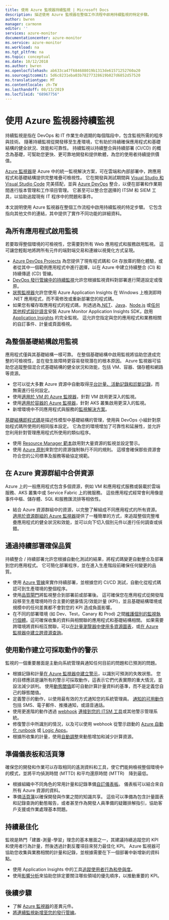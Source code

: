 ```yaml
---
title: 使用 Azure 監視器持續監視 | Microsoft Docs
description: 描述使用 Azure 監視器在整個工作流程中啟用持續監視的特定步驟。
author: bwren
manager: carmonm
editor: ''
services: azure-monitor
documentationcenter: azure-monitor
ms.service: azure-monitor
ms.workload: na
ms.tgt_pltfrm: na
ms.topic: conceptual
ms.date: 10/12/2018
ms.author: bwren
ms.openlocfilehash: ab633ca47f684688019b1313de61571252760a20
ms.sourcegitcommit: 5d6c8231eba03b78277328619b027d6852d57520
ms.translationtype: MT
ms.contentlocale: zh-TW
ms.lasthandoff: 08/13/2019
ms.locfileid: "68967756"
---
```

# <a name="continuous-monitoring-with-azure-monitor"></a>使用 Azure 監視器持續監視

持續監視是指在 DevOps 和 IT 作業生命週期的每個階段中，包含監視所需的程序與技術。 隨著持續監視從開發移至生產環境，它有助於持續確保應用程式和基礎結構的健全狀況、效能和可靠性。 持續監視以持續整合與持續部署 (CI/CD) 的概念為基礎，可幫助您更快、更可靠地開發和提供軟體，為您的使用者持續提供價值。

[Azure 監視器](overview.md)是 Azure 中的統一監視解決方案，可在雲端和內部部署中，跨應用程式和基礎結構提供完整堆疊可檢視性。 它在開發與測試期間與 [Visual Studio 和 Visual Studio Code](https://visualstudio.microsoft.com/) 完美搭配，並與 [Azure DevOps](/azure/devops/user-guide/index) 整合，以便在部署和作業期間進行版本管理和工作項目管理。 它甚至可以整合您選擇的 ITSM 和 SIEM 工具，以協助追蹤現有 IT 程序中的問題和事件。

本文說明使用 Azure 監視器在整個工作流程中啟用持續監視的特定步驟。 它包含指向其他文件的連結，其中提供了實作不同功能的詳細資料。


## <a name="enable-monitoring-for-all-your-applications"></a>為所有應用程式啟用監視
若要取得整個環境的可檢視性，您需要對所有 Web 應用程式和服務啟用監視。 這可讓您輕鬆地將跨所有元件的端對端交易和連線以視覺化方式呈現。

- [Azure DevOps Projects](../devops-project/overview.md) 為您提供了現有程式碼和 Git 存放庫的簡化體驗，或者從其中一個範例應用程式中進行選擇，以在 Azure 中建立持續整合 (CI) 和持續傳遞 (CD) 管線。
- [DevOps 發行管線中的持續監視](../azure-monitor/app/continuous-monitoring.md)允許您根據監視資料對部署進行閘道設定或復原。
- [狀態監視器](../azure-monitor/app/monitor-performance-live-website-now.md)允許您使用 Azure Application Insights 在 Windows 上檢測即時 .NET 應用程式，而不需修改或重新部署您的程式碼。
- 如果您有權存取應用程式的程式碼，則透過為[.NET](../azure-monitor/learn/quick-monitor-portal.md)、[Java](../azure-monitor/app/java-get-started.md)、[Node.js](../azure-monitor/learn/nodejs-quick-start.md) 或[任何其他程式設計語言](../azure-monitor/app/platforms.md)安裝 Azure Monitor Application Insights SDK，啟用 [Application Insights](../azure-monitor/app/app-insights-overview.md) 的完全監視。 這允許您指定與您的應用程式和業務相關的自訂事件、計量或頁面檢視。



## <a name="enable-monitoring-for-your-entire-infrastructure"></a>為整個基礎結構啟用監視
應用程式僅與其基礎結構一樣可靠。 在整個基礎結構中啟用監視將協助您達成完整的可檢視性，並在發生故障時更容易發現潛在的根本原因。 Azure 監視器可協助您追蹤整個混合式基礎結構的健全狀況和效能，包括 VM、容器、儲存體和網路等資源。

- 您可以從大多數 Azure 資源中自動取得[平台計量、活動記錄和診斷記錄](platform/data-sources.md)，而無需進行任何設定。
- 使用[適用於 VM 的 Azure 監視器](insights/vminsights-overview.md)，針對 VM 啟用更深入的監視。
-  使用[適用於容器的 Azure 監視器](insights/container-insights-overview.md)，針對 AKS 叢集啟用更深入的監視。
- 新增環境中不同應用程式與服務的[監視解決方案](insights/solutions-inventory.md)。


[基礎結構即程式碼](/azure/devops/learn/what-is-infrastructure-as-code)是描述性模型中基礎結構的管理，使用與 DevOps 小組針對原始程式碼所使用的相同版本設定。 它為您的環境增加了可靠性和延展性，並允許您利用針對管理應用程式所使用的類似程序。

-  使用 [Resource Manager 範本](platform/template-workspace-configuration.md)啟用對大量資源的監視並設定警示。
- 使用 [Azure 原則](../governance/policy/overview.md)來對您的資源強制執行不同的規則。 這樣會確保那些資源會符合您的公司標準及服務等級協定規範。 


##  <a name="combine-resources-in-azure-resource-groups"></a>在 Azure 資源群組中合併資源
Azure 上的一般應用程式包含多個資源，例如 VM 和應用程式服務或裝載於雲端服務、AKS 叢集中或 Service Fabric 上的微服務。 這些應用程式經常會利用像是事件中樞、儲存體、SQL 和服務匯流排等相依性。

- 結合 Azure 資源群組中的資源，以完整了解組成不同應用程式的所有資源。 [適用於資源群組的 Azure 監視器](../azure-monitor/insights/resource-group-insights.md)提供了一種簡單的方式，來追蹤整個完整堆疊應用程式的健全狀況和效能，並可以向下切入個別元件以進行任何調查或偵錯。

## <a name="ensure-quality-through-continuous-deployment"></a>通過持續部署確保品質
持續整合 / 持續部署允許您根據自動化測試的結果，將程式碼變更自動整合及部署到您的應用程式。 它可簡化部署程序，並在進入生產階段前確保任何變更的品質。


- 使用 [Azure 管線](/azure/devops/pipelines)來實作持續部署，並根據您的 CI/CD 測試，自動化從程式碼認可到生產環境的整個程序。
- 使用[品質閘門](/azure/devops/pipelines/release/approvals/gates)將監視整合到部署前或部署後。 這可確保您在應用程式從開發階段移至生產環境時符合主要的健康情況/效能計量 (KPI)，並且基礎結構環境或規模中的任何差異都不會對您的 KPI 造成負面影響。
- 在不同的部署環境 (如 Dev、Test，Canary 和 Prod) 之間[維護個別的監視執行個體](../azure-monitor/app/separate-resources.md)。這可確保收集的資料與相關聯的應用程式和基礎結構相關。 如果需要跨環境將資料相互關聯，可以[在計量瀏覽器中使用多資源圖表](../azure-monitor/platform/metrics-charts.md)，或[在 Azure 監視器中建立跨資源查詢](log-query/cross-workspace-query.md)。


## <a name="create-actionable-alerts-with-actions"></a>使用動作建立可採取動作的警示
監視的一個重要層面是主動向系統管理員通知任何目前的問題和已預測的問題。 

- 根據記錄和計量[在 Azure 監視器中建立警示](../azure-monitor/platform/alerts-overview.md)，以識別可預測的失敗狀態。 您的目標應該是讓所有的警示可採取動作，這表示它們代表實際的重大情況，並設法減少誤判。 使用[動態閾值](platform/alerts-dynamic-thresholds.md)即可自動計算計量資料的基準，而不是定義您自己的靜態閾值。 
- 定義警示的動作，以使用最有效的方式通知您的系統管理員。 [通知的可用動作](platform/action-groups.md#create-an-action-group-by-using-the-azure-portal)包括 SMS、電子郵件、推播通知，或語音通話。
- 使用更進階的動作透過 [webhook](platform/activity-log-alerts-webhook.md) [連接到您的 ITSM 工具](platform/itsmc-overview.md)或其他警示管理系統。
- 修復警示中所識別的情況，以及可以使用 webhook 從警示啟動的 [Azure 自動化 runbook](../automation/automation-webhooks.md) 或 [Logic Apps](/connectors/custom-connectors/create-webhook-trigger)。 
- 根據所收集的計量，使用[自動調整](../azure-monitor/learn/tutorial-autoscale-performance-schedule.md)來動態增加和減少計算資源。

## <a name="prepare-dashboards-and-workbooks"></a>準備儀表板和活頁簿
確保您的開發和作業可以存取相同的遙測資料和工具，使它們能夠檢視整個環境中的模式，並將平均偵測時間 (MTTD) 和平均還原時間 (MTTR)　降到最低。

- 根據組織中不同角色的常用計量和記錄準備[自訂儀表板](../azure-monitor/learn/tutorial-app-dashboards.md)。 儀表板可以結合來自所有 Azure 資源的資料。
- 準備[活頁簿](../azure-monitor/app/usage-workbooks.md)以確保開發與作業之間的知識共享。 這些可以準備為包含計量圖表和記錄查詢的動態報告，或者甚至作為開發人員準備的疑難排解指引，協助客戶支援或作業處理基本問題。

## <a name="continuously-optimize"></a>持續最佳化
 監視是熱門「建置-測量-學習」理念的基本層面之一，其建議持續追蹤您的 KPI 和使用者行為計量，然後透過計劃反覆項目來努力最佳化 KPI。 Azure 監視器可協助您收集與業務相關的計量和記錄，並根據需要在下一個部署中新增新的資料點。

- 使用 Application Insights 中的工具[追蹤使用者行為和參與度](../azure-monitor/learn/tutorial-users.md)。
- 使用[影響分析](../azure-monitor/app/usage-impact.md)來協助您排定要關注哪些領域的優先順序，以推動重要的 KPI。


## <a name="next-steps"></a>後續步驟

- 了解 [Azure 監視器](overview.md)的差異元件。
- [將連續監視新增至您的發行管線](../azure-monitor/app/continuous-monitoring.md)。